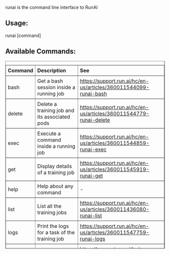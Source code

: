 runai is the command line interface to RunAI

## Usage:

runai \[command\]

## Available Commands:

<table border="1" cellpadding="6" style="height: 592px;" width="973">
<tbody>
<tr style="height: 23px;">
<td style="padding: 6px; width: 81px; height: 23px;"><strong>Command</strong></td>
<td style="padding: 6px; width: 326px; height: 23px;"><strong>Description</strong></td>
<td style="padding: 6px; width: 526px; height: 23px;"><strong>See</strong></td>
</tr>
<tr style="height: 1.1875px;">
<td style="padding: 6px; width: 81px; height: 1.1875px;">bash</td>
<td style="padding: 6px; width: 326px; height: 1.1875px;">Get a bash session inside a running job</td>
<td style="padding: 6px; width: 526px; height: 1.1875px;">
<a href="https://support.run.ai/hc/en-us/articles/360011544099-runai-bash">https://support.run.ai/hc/en-us/articles/360011544099-runai-bash</a></td>
</tr>
<tr style="height: 9px;">
<td style="padding: 6px; width: 81px; height: 9px;">delete</td>
<td style="padding: 6px; width: 326px; height: 9px;">Delete a training job and its associated pods</td>
<td style="padding: 6px; width: 526px; height: 9px;">
<a href="https://support.run.ai/hc/en-us/articles/360011544779-runai-delete">https://support.run.ai/hc/en-us/articles/360011544779-runai-delete</a></td>
</tr>
<tr style="height: 22px;">
<td style="padding: 6px; width: 81px; height: 22px;">exec</td>
<td style="padding: 6px; width: 326px; height: 22px;">Execute a command inside a running job</td>
<td style="padding: 6px; width: 526px; height: 22px;"><a href="https://support.run.ai/hc/en-us/articles/360011544859-runai-exec">https://support.run.ai/hc/en-us/articles/360011544859-runai-exec</a>
</td>
</tr>
<tr style="height: 28px;">
<td style="padding: 6px; width: 81px; height: 28px;">get</td>
<td style="padding: 6px; width: 326px; height: 28px;">Display details of a training job</td>
<td style="padding: 6px; width: 526px; height: 28px;">
<a href="https://support.run.ai/hc/en-us/articles/360011545919-runai-get">https://support.run.ai/hc/en-us/articles/360011545919-runai-get</a></td>
</tr>
<tr style="height: 22px;">
<td style="padding: 6px; width: 81px; height: 22px;">help</td>
<td style="padding: 6px; width: 326px; height: 22px;">Help about any command</td>
<td style="padding: 6px; width: 526px; height: 22px;">-</td>
</tr>
<tr style="height: 25px;">
<td style="padding: 6px; width: 81px; height: 25px;">list</td>
<td style="padding: 6px; width: 326px; height: 25px;">List all the training jobs</td>
<td style="padding: 6px; width: 526px; height: 25px;"><a href="https://support.run.ai/hc/en-us/articles/360011436080-runai-list">https://support.run.ai/hc/en-us/articles/360011436080-runai-list</a></td>
</tr>
<tr style="height: 1px;">
<td style="padding: 6px; width: 81px; height: 1px;">logs</td>
<td style="padding: 6px; width: 326px; height: 1px;">Print the logs for a task of the training job</td>
<td style="padding: 6px; width: 526px; height: 1px;"><a href="https://support.run.ai/hc/en-us/articles/360011547759-runai-logs">https://support.run.ai/hc/en-us/articles/360011547759-runai-logs</a></td>
</tr>
<tr style="height: 4px;">
<td style="padding: 6px; width: 81px; height: 4px;">submit</td>
<td style="padding: 6px; width: 326px; height: 4px;">Submit a Runai job</td>
<td style="padding: 6px; width: 526px; height: 4px;"><a href="https://support.run.ai/hc/en-us/articles/360011436120-runai-submit">https://support.run.ai/hc/en-us/articles/360011436120-runai-submit</a></td>
</tr>
<tr style="height: 1px;">
<td style="padding: 6px; width: 81px; height: 1px;">top node</td>
<td style="padding: 6px; width: 326px; height: 1px;">Display node (GPU) usage</td>
<td style="padding: 6px; width: 526px; height: 1px;"><a href="https://support.run.ai/hc/en-us/articles/360011436160-runai-top-node">https://support.run.ai/hc/en-us/articles/360011436160-runai-top-node</a></td>
</tr>
<tr style="height: 19px;">
<td style="padding: 6px; width: 81px; height: 19px;">update</td>
<td style="padding: 6px; width: 326px; height: 19px;">Update the cli to the latest version</td>
<td style="padding: 6px; width: 526px; height: 19px;"><a href="https://support.run.ai/hc/en-us/articles/360011436200-runai-update">https://support.run.ai/hc/en-us/articles/360011436200-runai-update</a></td>
</tr>
<tr style="height: 13px;">
<td style="padding: 6px; width: 81px; height: 13px;">template</td>
<td style="padding: 6px; width: 326px; height: 13px;">Show different settings templates</td>
<td style="padding: 6px; width: 526px; height: 13px;"><a href="https://support.run.ai/hc/en-us/articles/360011548039-runai-template">https://support.run.ai/hc/en-us/articles/360011548039-runai-template</a></td>
</tr>
<tr style="height: 5px;">
<td style="padding: 6px; width: 81px; height: 5px;">version</td>
<td style="padding: 6px; width: 326px; height: 5px;">Print version information</td>
<td style="padding: 6px; width: 526px; height: 5px;">-</td>
</tr>
</tbody>
<caption></caption>
</table>

